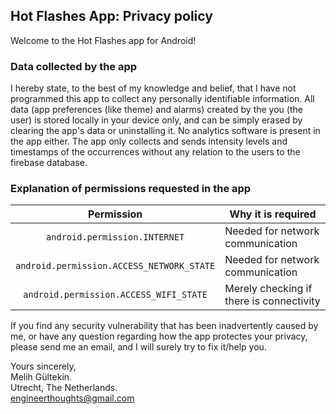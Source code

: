 ## Hot Flashes App: Privacy policy

Welcome to the Hot Flashes app for Android!

### Data collected by the app

I hereby state, to the best of my knowledge and belief, that I have not programmed this app to collect any personally identifiable information. All data (app preferences (like theme) and alarms) created by the you (the user) is stored locally in your device only, and can be simply erased by clearing the app's data or uninstalling it. No analytics software is present in the app either.
The app only collects and sends intensity levels and timestamps of the occurrences without any relation to the users to the firebase database. 

### Explanation of permissions requested in the app

| Permission | Why it is required |
| :---: | --- |
| `android.permission.INTERNET` | Needed for network communication |
| `android.permission.ACCESS_NETWORK_STATE` | Needed for network communication |
| `android.permission.ACCESS_WIFI_STATE` | Merely checking if there is connectivity |


If you find any security vulnerability that has been inadvertently caused by me, or have any question regarding how the app protectes your privacy, please send me an email, and I will surely try to fix it/help you.

Yours sincerely,  
Melih Gültekin.  
Utrecht, The Netherlands.  
engineerthoughts@gmail.com
